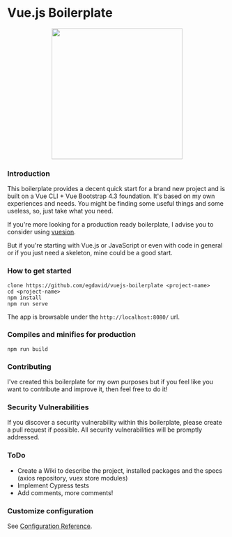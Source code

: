 # Vue.js Boilerplate

<p align="center">
  <img src="https://upload.wikimedia.org/wikipedia/commons/9/95/Vue.js_Logo_2.svg" width="300">
</p>

### Introduction

This boilerplate provides a decent quick start for a brand new project and is built on a Vue CLI + Vue Bootstrap 4.3 foundation. It's based on my own experiences and needs. You might be finding some useful things and some useless, so, just take what you need.

If you're more looking for a production ready boilerplate, I advise you to consider using [vuesion](https://github.com/vuesion/vuesion).

But if you're starting with Vue.js or JavaScript or even with code in general or if you just need a skeleton, mine could be a good start.

### How to get started

```
clone https://github.com/egdavid/vuejs-boilerplate <project-name>
cd <project-name>
npm install
npm run serve
```

The app is browsable under the `http://localhost:8080/` url.

### Compiles and minifies for production

```
npm run build
```

### Contributing

I've created this boilerplate for my own purposes but if you feel like you want to contribute and improve it, then feel free to do it!

### Security Vulnerabilities

If you discover a security vulnerability within this boilerplate, please create a pull request if possible. All security vulnerabilities will be promptly addressed.

### ToDo

- Create a Wiki to describe the project, installed packages and the specs (axios repository, vuex store modules)
- Implement Cypress tests
- Add comments, more comments!

### Customize configuration

See [Configuration Reference](https://cli.vuejs.org/config/).
